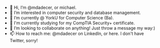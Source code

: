 - 👋 Hi, I’m @mdadecer, or michael.
- 👀 I’m interested in computer security and database management.
- 🌱 I’m currently @ YorkU for Computer Science (Ba).
- 📙 I'm currently studying for my CompTIA Security+ certificate.
- 💞️ I’m looking to collaborate on anything! Just throw a message my way:)
- 📫 How to reach me: @mdadecer on LinkedIn, or here. I don't have Twitter, sorry!



<!---
mdadecer/mdadecer is a ✨ special ✨ repository because its `README.md` (this file) appears on your GitHub profile.
You can click the Preview link to take a look at your changes.
--->
